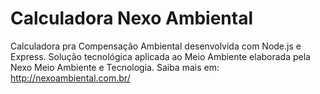 # Calculadora Nexo Ambiental
Calculadora pra Compensação Ambiental desenvolvida com Node.js e Express. Solução tecnológica aplicada ao Meio Ambiente elaborada pela Nexo Meio Ambiente e Tecnologia. Saiba mais em: http://nexoambiental.com.br/